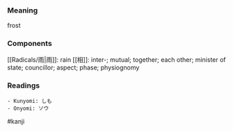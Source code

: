 ### Meaning

frost

### Components

[[Radicals/雨|雨]]: rain [[相]]: inter-; mutual; together; each other; minister of state; councillor; aspect; phase; physiognomy

### Readings

```
- Kunyomi: しも
- Onyomi: ソウ
```

#kanji